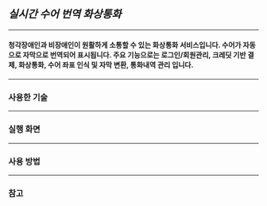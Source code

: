 ## ***실시간 수어 번역 화상통화***
***
#### 청각장애인과 비장애인이 원활하게 소통할 수 있는 화상통화 서비스입니다. 수어가 자동으로 자막으로 번역되어 표시됩니다. 주요 기능으로는 로그인/회원관리, 크레딧 기반 결제, 화상통화, 수어 좌표 인식 및 자막 변환, 통화내역 관리 입니다. 
***
### 사용한 기술 
***
### 실행 화면 
***
### 사용 방법
***
### 참고 

